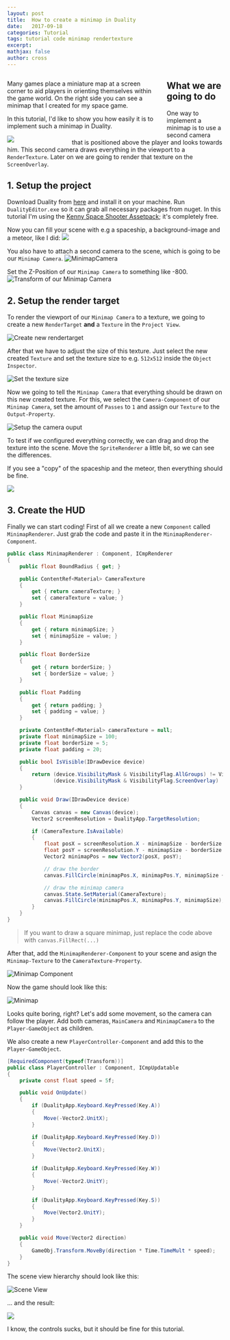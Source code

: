 ```yaml
---
layout: post
title:  How to create a minimap in Duality
date:   2017-09-18
categories: Tutorial
tags: tutorial code minimap rendertexture
excerpt:
mathjax: false
author: cross
---
```


<div class="clearfix">
	<div style="float: left; width: 70%; padding-right: 20px;">
		<p>
			Many games place a miniature map at a screen corner to aid players in orienting themselves within the game world.
			On the right side you can see a minimap that I created for my space game.
		</p>
		<p>In this tutorial, I'd like to show you how easily it is to implement such a minimap in Duality.</p>
	</div>
	<div style="float: left; width: 30%">
		<img src="https://thumbs.gfycat.com/CleverSevereLeopardseal-max-14mb.gif" />
	</div>
</div>

## What we are going to do

One way to implement a minimap is to use a second camera that is positioned above the player and looks towards him.
This second camera draws everything in the viewport to a `RenderTexture`.
Later on we are going to render that texture on the `ScreenOverlay`.

## 1. Setup the project

Download Duality from [here](duality.adamslair.net) and install it on your machine. Run `DualityEditor.exe` so it can
grab all necessary packages from nuget. In this tutorial I'm using the [Kenny Space Shooter Assetpack](http://www.kenney.nl/assets/space-shooter-redux); it's completely free.

Now you can fill your scene with e.g a spaceship, a background-image and a meteor, like I did:
![](https://i.imgur.com/twXb7vL.png)

You also have to attach a second camera to the scene, which is going to be our `Minimap Camera`.
![MinimapCamera](https://i.imgur.com/ldIKGeM.png)

Set the Z-Position of our `Minimap Camera` to something like -800.
![Transform of our Minimap Camera](https://i.imgur.com/wZswW3n.png)

## 2. Setup the render target

To render the viewport of our `Minimap Camera` to a texture, we going to create a new `RenderTarget` **and** a `Texture` in the `Project View`.

![Create new rendertarget](https://i.imgur.com/8knLD6w.png)

After that we have to adjust the size of this texture. Just select the new created `Texture` and set the texture size to e.g. `512x512` inside the `Object Inspector`.

![Set the texture size](https://i.imgur.com/c495TmP.png)

Now we going to tell the `Minimap Camera` that everything should be drawn on this new created texture. For this, we select the `Camera-Component` of our `Minimap Camera`, set the amount of `Passes` to `1` and assign our `Texture` to the `Output-Property`.

![Setup the camera ouput](https://i.imgur.com/CTs41OO.png)

To test if we configured everything correctly, we can drag and drop the texture into the scene.
Move the `SpriteRenderer` a little bit, so we can see the differences.

If you see a "copy" of the spaceship and the meteor, then everything should be fine.

![](https://i.imgur.com/iMnUGyP.png)

## 3. Create the HUD

Finally we can start coding! First of all we create a new `Component` called `MinimapRenderer`.
Just grab the code and paste it in the `MinimapRenderer-Component`.

```csharp
public class MinimapRenderer : Component, ICmpRenderer
{
	public float BoundRadius { get; }

	public ContentRef<Material> CameraTexture
	{
		get { return cameraTexture; }
		set { cameraTexture = value; }
	}

	public float MinimapSize
	{
		get { return minimapSize; }
		set { minimapSize = value; }
	}

	public float BorderSize
	{
		get { return borderSize; }
		set { borderSize = value; }
	}

	public float Padding
	{
		get { return padding; }
		set { padding = value; }
	}

	private ContentRef<Material> cameraTexture = null;
	private float minimapSize = 100;
	private float borderSize = 5;
	private float padding = 20;

	public bool IsVisible(IDrawDevice device)
	{
		return (device.VisibilityMask & VisibilityFlag.AllGroups) != VisibilityFlag.None &&
			   (device.VisibilityMask & VisibilityFlag.ScreenOverlay) != VisibilityFlag.None;
	}

	public void Draw(IDrawDevice device)
	{
		Canvas canvas = new Canvas(device);
		Vector2 screenResolution = DualityApp.TargetResolution;

		if (CameraTexture.IsAvailable)
		{
			float posX = screenResolution.X - minimapSize - borderSize - padding;
			float posY = screenResolution.Y - minimapSize - borderSize - padding;
			Vector2 minimapPos = new Vector2(posX, posY);

			// draw the border
			canvas.FillCircle(minimapPos.X, minimapPos.Y, minimapSize + borderSize);

			// draw the minimap camera
			canvas.State.SetMaterial(CameraTexture);
			canvas.FillCircle(minimapPos.X, minimapPos.Y, minimapSize);
		}
	}
}
```

> If you want to draw a square minimap, just replace the code above with `canvas.FillRect(...)`

After that, add the `MinimapRenderer-Component` to your scene and asign the `Minimap-Texture` to the `CameraTexture-Property`.

![Minimap Component](https://i.imgur.com/66ypSWD.png)

Now the game should look like this:

![Minimap](https://i.imgur.com/EiWl4Y1.png)


Looks quite boring, right? Let's add some movement, so the camera can follow the player.
Add both cameras, `MainCamera` and `MinimapCamera` to the `Player-GameObject` as children.

We also create a new `PlayerController-Component` and add this to the `Player-GameObject`.

```csharp
[RequiredComponent(typeof(Transform))]
public class PlayerController : Component, ICmpUpdatable
{
	private const float speed = 5f;

	public void OnUpdate()
	{
		if (DualityApp.Keyboard.KeyPressed(Key.A))
		{
			Move(-Vector2.UnitX);
		}

		if (DualityApp.Keyboard.KeyPressed(Key.D))
		{
			Move(Vector2.UnitX);
		}

		if (DualityApp.Keyboard.KeyPressed(Key.W))
		{
			Move(-Vector2.UnitY);
		}

		if (DualityApp.Keyboard.KeyPressed(Key.S))
		{
			Move(Vector2.UnitY);
		}
	}

	public void Move(Vector2 direction)
	{
		GameObj.Transform.MoveBy(direction * Time.TimeMult * speed);
	}
}
```

The scene view hierarchy should look like this:

![Scene View](https://i.imgur.com/NYcG4Kl.png)

... and the result:

![](https://thumbs.gfycat.com/SoulfulRipeAdamsstaghornedbeetle-size_restricted.gif)

I know, the controls sucks, but it should be fine for this tutorial.